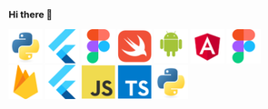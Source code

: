 ### Hi there 👋

<!--
**aknurkappar/aknurkappar** is a ✨ _special_ ✨ repository because its `README.md` (this file) appears on your GitHub profile.

Here are some ideas to get you started:

- 🔭 I’m currently working on ...
- 🌱 I’m currently learning ...
- 👯 I’m looking to collaborate on ...
- 🤔 I’m looking for help with ...
- 💬 Ask me about ...
- 📫 How to reach me: ...
- 😄 Pronouns: ...
- ⚡ Fun fact: ...
-->

<img src="assets/python-original.svg" width="60"/>
<img src="assets/flutterio-icon.svg" width="60"/>

<img src="assets/figma-icon.svg" width="60"/>

<img src="assets/swift-original.svg" width="60"/>
<img src="assets/android-original-wordmark.svg" width="60"/>
<img src="assets/angular.svg" width="60"/>
<img src="assets/figma-icon.svg" width="60"/>
<img src="assets/firebase-icon.svg" width="60"/>
<img src="assets/flutterio-icon.svg" width="60"/>
<img src="assets/javascript-original.svg" width="60"/>
<img src="assets/typescript-original.svg" width="60"/>
<img src="assets/python-original.svg" width="60"/>